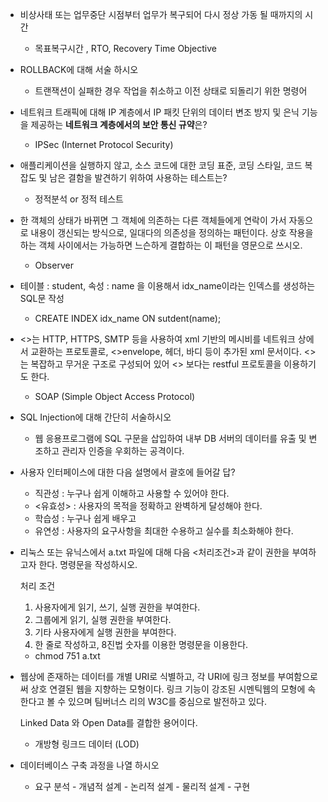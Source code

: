 - 비상사태 또는 업무중단 시점부터 업무가 복구되어 다시 정상 가동 될 때까지의 시간
    - 목표복구시간 , RTO, Recovery Time Objective
- ROLLBACK에 대해 서술 하시오
    - 트랜잭션이 실패한 경우 작업을 취소하고 이전 상태로 되돌리기 위한 명령어
- 네트워크 트래픽에 대해 IP 계층에서 IP 패킷 단위의 데이터 변조 방지 및 은닉 기능을 제공하는 **네트워크 계층에서의 보안 통신 규약**은?
    - IPSec (Internet Protocol Security)
- 애플리케이션을 실행하지 않고, 소스 코드에 대한 코딩 표준, 코딩 스타일, 코드 복잡도 및 남은 결함을 발견하기 위하여 사용하는 테스트는?
    - 정적분석 or 정적 테스트
- 한 객체의 상태가 바뀌면 그 객체에 의존하는 다른 객체들에게 연락이 가서 자동으로 내용이 갱신되는 방식으로, 일대다의 의존성을 정의하는 패턴이다. 상호 작용을 하는 객체 사이에서는 가능하면 느슨하게 결합하는 이 패턴을 영문으로 쓰시오.
    - Observer

- 테이블 : student, 속성 : name 을 이용해서 idx_name이라는 인덱스를 생성하는 SQL문 작성
    - CREATE INDEX idx_name ON sutdent(name);
- <>는 HTTP, HTTPS, SMTP 등을 사용하여 xml 기반의 메시비를 네트워크 상에서 교환하는 프로토콜로,    <>envelope, 헤더, 바디 등이 추가된 xml 문서이다. <>는 복잡하고 무거운 구조로 구성되어 있어 <> 보다는 restful 프로토콜을 이용하기도 한다.
    - SOAP (Simple Object Access Protocol)

- SQL Injection에 대해 간단히 서술하시오

    - 웹 응용프로그램에 SQL 구문을 삽입하여 내부 DB 서버의 데이터를 유출 및 변조하고 관리자 인증을 우회하는 공격이다.

- 사용자 인터페이스에 대한 다음 설명에서 괄호에 들어갈 답?

    - 직관성 : 누구나 쉽게 이해하고 사용할 수 있어야 한다.
    - <유효성> : 사용자의 목적을 정확하고 완벽하게 달성해야 한다.
    - 학습성 : 누구나 쉽게 배우고
    - 유연성 : 사용자의 요구사항을 최대한 수용하고 실수를 최소화해야 한다.

- 리눅스 또는 유닉스에서 a.txt 파일에 대해 다음 <처리조건>과 같이 권한을 부여하고자 한다. 명령문을 작성하시오.

  처리 조건

    1. 사용자에게 읽기, 쓰기, 실행 권한을 부여한다.
    2. 그룹에게 읽기, 실행 권한을 부여한다.
    3. 기타 사용자에게 실행 권한을 부여한다.
    4. 한 줄로 작성하고, 8진법 숫자를 이용한 명령문을 이용한다.

    - chmod 751 a.txt

- 웹상에 존재하는 데이터를 개별 URI로 식별하고, 각 URI에 링크 정보를 부여함으로써 상호 연결된 웹을 지향하는 모형이다. 링크 기능이 강조된 시멘틱웹의 모형에 속한다고 볼 수 있으며 팀버너스 리의 W3C를 중심으로 발전하고 있다.

  Linked Data 와 Open Data를 결합한 용어이다.

    - 개방형 링크드 데이터 (LOD)

- 데이터베이스 구축 과정을 나열 하시오

    - 요구 분석 - 개념적 설계 - 논리적 설계 - 물리적 설계 - 구현

   